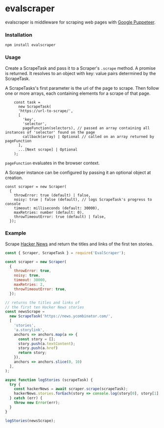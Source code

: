 # evalscraper

evalscraper is middleware for scraping web pages with [Google Puppeteer](https://developers.google.com/web/tools/puppeteer).

### Installation

    npm install evalscraper

### Usage

Create a ScrapeTask and pass it to a Scraper's ```.scrape``` method. A promise is returned. It resolves to an object with key: value pairs determined by the ScrapeTask. 

A ScrapeTasks's first parameter is the url of the page to scrape. Then follow one or more arrays, each containing elements for a scrape of that page. 
```
    const task =
      new ScrapeTask(
      'https://url-to-scrape/',
      [
        'key',
        'selector', 
        pageFunction(selectors), // passed an array containing all instances of 'selector' found on the page
        callback(array) | Optional // called on an array returned by pageFunction
      ],
      ...[Next scrape] | Optional
    );
```
 ```pageFunction``` evaluates in the browser context.

A Scraper instance can be configured by passing it an optional object at creation.

    const scraper = new Scraper(
      {
        throwError: true (default) | false,
        noisy: true | false (default), // logs ScrapeTask's progress to console
        timeout: milliseconds (default: 30000),
        maxRetries: number (default: 0),
        throwTimeoutError: true (default) | false,
      });


### Example

Scrape [Hacker News](https://news.ycombinator.com/) and return the titles and links of the first ten stories.

```JavaScript
const { Scraper, ScrapeTask } = require('EvalScraper');

const scraper = new Scraper(
  {
    throwError: true,
    noisy: true,
    timeout: 30000,
    maxRetries: 2,
    throwTimeoutError: true,
  });

// returns the titles and links of 
// the first ten Hacker News stories
const newsScrape =
  new ScrapeTask('https://news.ycombinator.com/',
  [
    'stories',
    'a.storylink',
    anchors => anchors.map(a => {
      const story = [];
      story.push(a.textContent);
      story.push(a.href)
      return story;
    }),
    anchors => anchors.slice(0, 10)
  ],
);

async function logStories (scrapeTask) {
  try {
    const hackerNews = await scraper.scrape(scrapeTask);
    hackerNews.stories.forEach(story => console.log(story[0], story[1], '\n'));
  } catch (err) {
    throw new Error(err);
  }
}

logStories(newsScrape);
```
